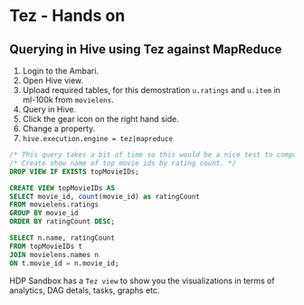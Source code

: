 # Tez - Hands on

## Querying in Hive using Tez against MapReduce

1. Login to the Ambari.
2. Open Hive view.
3. Upload required tables, for this demostration `u.ratings` and `u.item` in ml-100k from `movielens`.
4. Query in Hive.
5. Click the gear icon on the right hand side.
6. Change a property.
7. `hive.execution.engine = tez|mapreduce` <!-- This option lets you select an exection engine on which the Hive executes its queries. -->

```sql
/* This query takes a bit of time so this would be a nice test to compare performance between Tez and MapReduce. */
/* Create show name of top movie ids by rating count. */
DROP VIEW IF EXISTS topMovieIDs;

CREATE VIEW topMovieIDs AS
SELECT movie_id, count(movie_id) as ratingCount
FROM movielens.ratings
GROUP BY movie_id
ORDER BY ratingCount DESC;

SELECT n.name, ratingCount
FROM topMovieIDs t
JOIN movielens.names n
ON t.movie_id = n.movie_id;
```

HDP Sandbox has a `Tez view` to show you the visualizations in terms of analytics, DAG detals, tasks, graphs etc.
